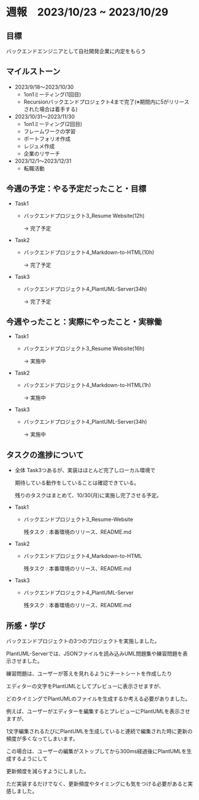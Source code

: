 # 週報　2023/10/23 ~ 2023/10/29

## 目標
バックエンドエンジニアとして自社開発企業に内定をもらう

## マイルストーン
- 2023/9/18〜2023/10/30
    - 1on1ミーティング(1回目)
    - Recursionバックエンドプロジェクト4まで完了(※期間内に5がリリースされた場合は着手する)
- 2023/10/31〜2023/11/30
    - 1on1ミーティング(2回目)
    - フレームワークの学習
    - ポートフォリオ作成
    - レジュメ作成
    - 企業のリサーチ
- 2023/12/1〜2023/12/31
    - 転職活動

## 今週の予定：やる予定だったこと・目標
- Task1
    - バックエンドプロジェクト3_Resume Website(12h)

        → 完了予定

- Task2
    - バックエンドプロジェクト4_Markdown-to-HTML(10h)

        → 完了予定

- Task3
    - バックエンドプロジェクト4_PlantUML-Server(34h)

        → 完了予定


## 今週やったこと：実際にやったこと・実稼働
- Task1
    - バックエンドプロジェクト3_Resume Website(16h)

        → 実施中

- Task2
    - バックエンドプロジェクト4_Markdown-to-HTML(1h)

        → 実施中

- Task3
    - バックエンドプロジェクト4_PlantUML-Server(34h)

        → 実施中

## タスクの進捗について
- 全体
    Task3つあるが、実装はほとんど完了しローカル環境で
    
    期待している動作をしていることは確認できている。

    残りのタスクはまとめて、10/30(月)に実施し完了させる予定。

- Task1
    - バックエンドプロジェクト3_Resume-Website

        残タスク : 本番環境のリリース、README.md

- Task2
    - バックエンドプロジェクト4_Markdown-to-HTML

        残タスク : 本番環境のリリース、README.md

- Task3
    - バックエンドプロジェクト4_PlantUML-Server

        残タスク : 本番環境のリリース、README.md

## 所感・学び
バックエンドプロジェクトの3つのプロジェクトを実施しました。

PlantUML-Serverでは、JSONファイルを読み込みUML問題集や練習問題を表示させました。

練習問題は、ユーザーが答えを見れるようにチートシートを作成したり

エディターの文字をPlantUMLとしてプレビューに表示させますが、

どのタイミングでPlantUMLのファイルを生成するか考える必要がありました。

例えば、ユーザーがエディターを編集するとプレビューにPlantUMLを表示させますが、

1文字編集されるたびにPlantUMLを生成していると連続で編集された時に更新の頻度が多くなってしまいます。

この場合は、ユーザーの編集がストップしてから300ms経過後にPlantUMLを生成するようにして

更新頻度を減らすようにしました。

ただ実装するだけでなく、更新頻度やタイミングにも気をつける必要があると実感しました。
